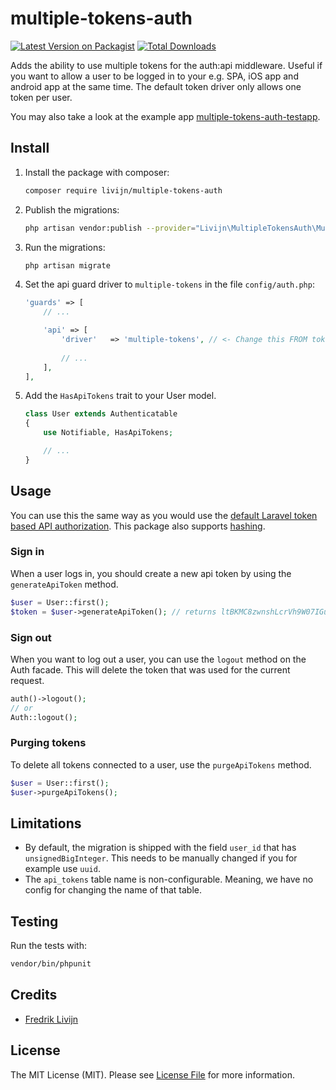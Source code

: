 # multiple-tokens-auth

[![Latest Version on Packagist](https://img.shields.io/packagist/v/livijn/multiple-tokens-auth.svg?style=flat-square)](https://packagist.org/packages/livijn/multiple-tokens-auth)
[![Total Downloads](https://img.shields.io/packagist/dt/livijn/multiple-tokens-auth.svg?style=flat-square)](https://packagist.org/packages/livijn/multiple-tokens-auth)

Adds the ability to use multiple tokens for the auth:api middleware. Useful if you want to allow a user to be logged in to your e.g. SPA, iOS app and android app at the same time. The default token driver only allows one token per user. 

You may also take a look at the example app [multiple-tokens-auth-testapp](https://github.com/Livijn/multiple-tokens-auth-testapp).

## Install
1. Install the package with composer:
    ```bash
    composer require livijn/multiple-tokens-auth
    ```

2. Publish the migrations:
    ```bash
    php artisan vendor:publish --provider="Livijn\MultipleTokensAuth\MultipleTokensAuthServiceProvider"
    ```

3. Run the migrations:
    ```bash
    php artisan migrate
    ```

4. Set the api guard driver to `multiple-tokens` in the file `config/auth.php`:
    ```php    
    'guards' => [
        // ...
    
        'api' => [
            'driver'   => 'multiple-tokens', // <- Change this FROM token TO multiple-tokens
            
            // ...
        ],
    ],
    ```
   
5. Add the `HasApiTokens` trait to your User model.
   ```php 
   class User extends Authenticatable
   {
       use Notifiable, HasApiTokens;
   
       // ...
   } 
   ```

## Usage
You can use this the same way as you would use the [default Laravel token based API authorization](https://laravel.com/docs/master/api-authentication). This package also supports [hashing](https://laravel.com/docs/master/api-authentication#hashing-tokens).

### Sign in
When a user logs in, you should create a new api token by using the `generateApiToken` method.
```php
$user = User::first();
$token = $user->generateApiToken(); // returns ltBKMC8zwnshLcrVh9W07IGuifysDqkyWRt6Z5szYJOrh1mnNPValkAtETj0vtPJdsfDQa4E3Yx0N3QU
```

### Sign out
When you want to log out a user, you can use the `logout` method on the Auth facade. This will delete the token that was used for the current request.
```php
auth()->logout();
// or
Auth::logout();
```

### Purging tokens
To delete all tokens connected to a user, use the `purgeApiTokens` method.
```php
$user = User::first();
$user->purgeApiTokens();
```

## Limitations
* By default, the migration is shipped with the field `user_id` that has `unsignedBigInteger`. This needs to be manually changed if you for example use `uuid`.
* The `api_tokens` table name is non-configurable. Meaning, we have no config for changing the name of that table.

## Testing

Run the tests with:

```bash
vendor/bin/phpunit
```

## Credits

- [Fredrik Livijn](https://github.com/livijn)

## License

The MIT License (MIT). Please see [License File](LICENSE.md) for more information.
